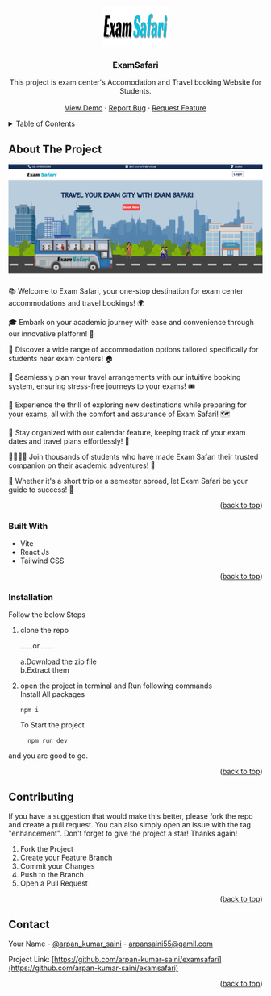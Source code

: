 

<!-- PROJECT LOGO -->
<br />
<div align="center" id='readme-top'>
  <a href="">
    <img src="https://github.com/arpan-kumar-saini/examsafari/blob/main/public/images/logo.png" alt="Logo" width="130" height="80">
  </a>

  <h3 align="center">ExamSafari</h3>

  <p align="center">
    This project is exam center's Accomodation and Travel booking  Website for Students.
    <br />   
    <br />
    <a href="https://arpan-examsafari.netlify.app/">View Demo</a>
    ·
    <a href="">Report Bug</a>
    ·
    <a href="">Request Feature</a>
  </p>
</div>



<!-- TABLE OF CONTENTS -->
<details>
  <summary>Table of Contents</summary>
  <ol>
    <li>
      <a href="#about-the-project">About The Project</a>
      <ul>
        <li><a href="#built-with">Built With</a></li>
      </ul>
    </li>      
    <li><a href="#installation">Installation</a></li>
    <li><a href="#contributing">Contributing</a></li>
    <li><a href="#contact">Contact</a></li>
  </ol>
</details>



<!-- ABOUT THE PROJECT -->
## About The Project
<img src='https://github.com/arpan-kumar-saini/Stock-images/blob/main/ExamSafariHomepage.png'>


📚 Welcome to Exam Safari, your one-stop destination for exam center accommodations and travel bookings! 🌍<br>

🎓 Embark on your academic journey with ease and convenience through our innovative platform! 🚀 <br>

🏨 Discover a wide range of accommodation options tailored specifically for students near exam centers! 🏠 <br>

🚗 Seamlessly plan your travel arrangements with our intuitive booking system, ensuring stress-free journeys to your exams! 🎟️ <br>

🌟 Experience the thrill of exploring new destinations while preparing for your exams, all with the comfort and assurance of Exam Safari! 🗺️ <br>

📅 Stay organized with our calendar feature, keeping track of your exam dates and travel plans effortlessly! 📆 <br>

👩‍🎓👨‍🎓 Join thousands of students who have made Exam Safari their trusted companion on their academic adventures! 🌟 <br>

💼 Whether it's a short trip or a semester abroad, let Exam Safari be your guide to success! 🌟 <br>
<p align="right">(<a href="#readme-top">back to top</a>)</p>



### Built With

* Vite 
* React Js 
* Tailwind CSS

<p align="right">(<a href="#readme-top">back to top</a>)</p>




### Installation
Follow the below Steps

<ol>
  <li>
    clone the repo

......or....... 

a.Download the zip file <br>
b.Extract them
  </li>
  <li>open the project in terminal and Run  following commands <br>
  Install All packages 
    
    npm i 
    
  To Start the project 
  ```
    npm run dev
  ```
    
  </li>
</ol>

and you are good to go.

  

<p align="right">(<a href="#readme-top">back to top</a>)</p>


<!-- CONTRIBUTING -->
## Contributing


If you have a suggestion that would make this better, please fork the repo and create a pull request. You can also simply open an issue with the tag "enhancement".
Don't forget to give the project a star! Thanks again!

1. Fork the Project
2. Create your Feature Branch 
3. Commit your Changes 
4. Push to the Branch 
5. Open a Pull Request

<p align="right">(<a href="#readme-top">back to top</a>)</p>



<!-- CONTACT -->
## Contact

Your Name - [@arpan_kumar_saini](https://www.instagram.com/arpan_kumar_saini/) - arpansaini55@gamil.com

Project Link: [https://github.com/arpan-kumar-saini/examsafari](https://github.com/arpan-kumar-saini/examsafari)

<p align="right">(<a href="#readme-top">back to top</a>)</p>







 

